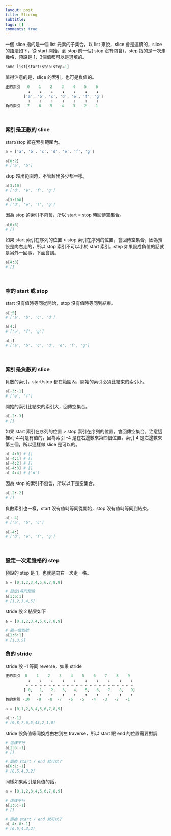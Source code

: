 ```yaml
---
layout: post
title: Slicing
subtitle: 
tags: []
comments: true
---
```


一個 slice 指的是一個 list 元素的子集合，以 list 來說，slice 會是連續的，slice 的語法如下，從 start 開始，到 stop 前一個( stop 沒有包含)，step 指的是一次走幾格，預設是 1，3個值都可以是選填的。

```python
some_list[start:stop:step=1]
```

值得注意的是，slice 的索引，也可是負值的。

```python
正的索引   0    1    2    3    4    5    6 
          ↓    ↓    ↓    ↓    ↓    ↓    ↓  
        ['a', 'b', 'c', 'd', 'e', 'f', 'g']
          ↑    ↑    ↑    ↑    ↑    ↑    ↑
負的索引  -7   -6   -5   -4   -3   -2   -1 
```

<br/>

### 索引是正數的 slice 

start/stop 都在索引範圍內。

```python
a = ['a', 'b', 'c', 'd', 'e', 'f', 'g']

a[0:2] 
# ['a', 'b']
```

stop 超出範圍時，不管超出多少都一樣。

```python
a[3:10] 
# ['d', 'e', 'f', 'g']

a[3:100] 
# ['d', 'e', 'f', 'g']
```

因為 stop 的索引不包含，所以 start = stop 時回傳空集合。

```python
a[6:6] 
# []
```

如果 start 索引在序列的位置 > stop 索引在序列的位置，會回傳空集合，因為預設是向右走的，所以 stop 索引不可以小於 start 索引。step 如果設成負值的話就是另外一回事，下面會講。

```python
a[4:3] 
# []
```

<br/>

### 空的 start 或 stop

start 沒有值時等同從開始，stop 沒有值時等同到結束。

```python
a[:5] 
# ['a', 'b', 'c', 'd']

a[4:] 
# ['e', 'f', 'g']

a[:] 
# ['a', 'b', 'c', 'd', 'e', 'f', 'g']
```

<br/>

### 索引是負數的 slice

負數的索引，start/stop 都在範圍內，開始的索引必須比結束的索引小。

```python
a[-3:-1] 
# ['e', 'f']
```

開始的索引比結束的索引大，回傳空集合。

```python
a[-2:-3] 
# []
```

如果 start 索引在序列的位置 > stop 索引在序列的位置，會回傳空集合，注意這裡a[-4:4]是有值的，因為索引 -4 是在右邊數來第四個位置，索引 4 是右邊數來第三個，所以這樣做 slice 是可以的。

```python
a[-4:0] # []
a[-4:1] # []
a[-4:2] # []
a[-4:3] # []
a[-4:4] # ['d'] 
```

因為 stop 的索引不包含，所以以下是空集合。

```python
a[-2:-2] 
# []
```

負數索引也一樣，start 沒有值時等同從開始，stop 沒有值時等同到結束。

```python
a[:-4] 
# ['a', 'b', 'c']

a[-4:] 
# ['d', 'e', 'f', 'g']
```

<br/>

### 設定一次走幾格的 step 

預設的 step 是 1，也就是向右一次走一格。

```python
a = [0,1,2,3,4,5,6,7,8,9]

# 設定1等同預設
a[1:6:1]
# [1,2,3,4,5]
```

stride 設 2 結果如下

```python
a = [0,1,2,3,4,5,6,7,8,9]

# 隔一個取號
a[1:6:1]
# [1,3,5]
```

### 負的 stride


stride 設 -1 等同 reverse，如果 stride

```python
正的索引  0    1    2    3    4    5    6    7    8    9
          ↓    ↓    ↓    ↓    ↓    ↓    ↓    ↓    ↓    ↓
		 ← ← ← ← ← ← ← ← ← ← ← ← ← ← ← ← ← ← ← ← ← ← ← ←  
        [ 0,   1,   2,   3,   4,   5,   6,   7,   8,   9]
          ↑    ↑    ↑    ↑    ↑    ↑    ↑    ↑    ↑    ↑
負的索引 -10   -9   -8  -7   -6   -5   -4   -3   -2   -1 
```

```python
a = [0,1,2,3,4,5,6,7,8,9]

a[::-1]
# [9,8,7,6,5,43,2,1,0]
```

stride 設負值等同換成由右到左 traverse，所以 start 跟 end 的位置需要對調



```python
# 這樣不行
a[1:6:-1]
# []

# 調換 start / end 就可以了
a[6:1:-1]
# [6,5,4,3,2]
```

同樣如果索引是負值的話，

```python
a = [0,1,2,3,4,5,6,7,8,9]

# 這樣不行
a[1:6:-1]
# []

# 調換 start / end 就可以了
a[-4:-8:-1]
# [6,5,4,3,2]
```


<br/>
<br/>
<br/>
